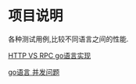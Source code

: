 # 项目说明

各种测试用例,比较不同语言之间的性能.

[HTTP VS RPC  go语言实现](https://github.com/KM911/Benchmark/tree/master/RPCVSHttp)

[go语言 并发问题](https://github.com/KM911/Benchmark/tree/master/concurrency-experiment)





